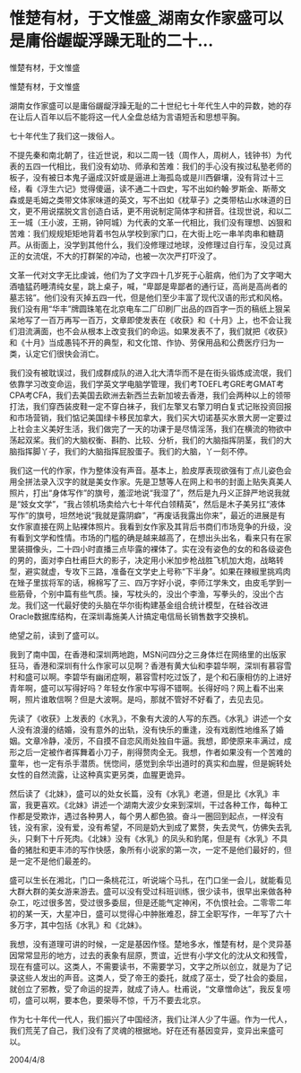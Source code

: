 # 惟楚有材，于文惟盛_湖南女作家盛可以是庸俗龌龊浮躁无耻的二十...

惟楚有材，于文惟盛

惟楚有材，于文惟盛

湖南女作家盛可以是庸俗龌龊浮躁无耻的二十世纪七十年代生人中的异数，她的存在让后人百年以后不能将这一代人全盘总结为言语短舌和思想平胸。

七十年代生了我们这一拨俗人。

不提先秦和南北朝了，往近世说，和以二周一钱（周作人，周树人，钱钟书）为代表的五四一代相比，我们没有幼功、师承和苦难：我们的手心没有挨过私塾老师的板子，没有被日本鬼子逼成汉奸或是逼进上海孤岛或是川西僻壤，没有背过十三经，看《浮生六记》觉得傻逼，读不通二十四史，写不出如约翰·罗斯金、斯蒂文森或是毛姆之类带文体家味道的英文，写不出如《枕草子》之类带枯山水味道的日文，更不用说摆脱文言创造白话，更不用说制定简体字和拼音。往现世说，和以二王一城（王小波，王朔，钟阿城）为代表的文革一代相比，我们没有理想、凶狠和苦难：我们规规矩矩地背着书包从学校到家门口，在大街上吃一串羊肉串和糖葫芦。从街面上，没学到其他什么，我们没修理过地球，没修理过自行车，没见过真正的女流氓，不大的打群架的冲动，也被一次次严打吓没了。

文革一代对文字无比虔诚，他们为了文字四十几岁死于心脏病，他们为了文字喝大酒嗑猛药睡清纯女星，跳上桌子，喊，“卑鄙是卑鄙者的通行证，高尚是高尚者的墓志铭”。他们没有灭掉五四一代，但是他们至少丰富了现代汉语的形式和风格。我们没有用“华丰”牌圆珠笔在北京电车二厂印刷厂出品的四百字一页的稿纸上狠呆呆地写了一百万再写一百万，文章即使发表在《收获》和《十月》上，也不会让我们泪流满面，也不会从根本上改变我们的命运。如果发表不了，我们就把《收获》和《十月》当成愚钝不开的典型，和文化馆、作协、劳保用品和公费医疗归为一类，认定它们很快会消亡。

我们没有被耽误过，我们成群成队的进入北大清华而不是在街头锻炼成流氓，我们依靠学习改变命运，我们学英文学电脑学管理，我们考TOEFL考GRE考GMAT考CPA考CFA，我们去美国去欧洲去新西兰去新加坡去香港，我们会两种以上的领带打法，我们穿西装皮鞋一定不穿白袜子，我们左擎叉右擎刀明白复式记账投资回报和市场营销，我们惦记美国绿卡移民加拿大，我们买大切诺基买水景大房一定要过上社会主义美好生活，我们做完了一天的功课于是尽情淫荡，我们在横流的物欲中荡起双桨。我们的大脑权衡、斟酌、比较、分析，我们的大脑指挥阴茎，我们的大脑指挥脚丫子，我们的大脑指挥屁股蛋子。我们的大脑，丫一刻不停。

我们这一代的作家，作为整体没有声音。基本上，脸皮厚表现欲强有丁点儿姿色会用全拼法录入汉字的就是美女作家。先是卫慧等人在网上和书的封面上贴失真美人照片，打出“身体写作”的旗号，羞涩地说“我湿了”，然后是九丹义正辞严地说我就是“妓女文学”，“我占领机场卖给六七十年代白领精英”，然后是木子美另扛“液体写作”的旗号，坦然地说“我就是露阴癖”，“再废话我露出你来”，最近的进展是有女作家直接在网上贴裸体照片。我看到女作家及其背后书商们市场竞争的升级，没有看到文学和性情。市场的门槛的确是越来越高了，在想出头出名，看来只有在家里装摄像头，二十四小时直播三点毕露的裸体了。实在没有姿色的女的和各级姿色的男的，面对李白杜甫巨大的影子，决定用小米加步枪战胜飞机加大炮，战略转型，避实就虚，专攻下三路，准备在文学史上号称“下半身”。如果在辣椒里挑鸡肉在矬子里拔将军的话，棉棉写了三、四万字好小说，李师江学朱文，由皮毛学到一些筋骨，个别中篇有些气质。操，写枕头的，没出个李渔，写拳头的，没出个古龙。我们这一代最好使的头脑在华尔街构建基金组合统计模型，在硅谷改进Oracle数据库结构，在深圳毒施美人计搞定电信局长销售数字交换机。

绝望之前，读到了盛可以。

我到了南中国，在香港和深圳两地跑，MSN问四分之三身体烂在网络里的出版家狂马，香港和深圳有什么作家可以见啊？香港有黄大仙和李碧华啊，深圳有慕容雪村和盛可以啊。李碧华有幽闭症啊，慕容雪村吃过饭了，是个和石康相仿的上进好青年啊，盛可以写得好吗？年轻女作家中写得不错啊。长得好吗？网上看不出来啊，照片谁敢信啊？但是大波啊。是吗，那就不管好不好看了，去见去见。

先读了《收获》上发表的《水乳》，不象有大波的人写的东西。《水乳》讲述一个女人没有浪漫的结婚，没有意外的出轨，没有快乐的重逢，没有戏剧性地维系了婚姻。文章冷静，凌厉，不自摸不自恋风雨处独自牛逼。我想，即使原来丰满过，成形之后一定被作者挥舞着小刀子，削得赘肉全无。我想，作者如果没有一个苦难的童年，也一定有杀手潜质。恍惚间，感觉到余华出道时的真实和血腥，但是婉转处女性的自然流露，让这种真实更另类，血腥更诡异。

然后读了《北妹》，盛可以的处女长篇，没有《水乳》老道，但是比《水乳》丰富，我更喜欢。《北妹》讲述一个湖南大波少女来到深圳，干过各种工作，每种工作都是受欺诈，遇过各种男人，每个男人都色狼。奋斗一圈回到起点，一样没有钱，没有家，没有爱，没有希望，不同是奶大到成了累赘，失去灵气，仿佛失去乳头，只剩下十斤死肉。《北妹》没有《水乳》的凤头和豹尾，但是有《水乳》不具备的猪肚和更丰沛的写作快感，象所有小说家的第一次，一定不是他们最好的，但是一定不是他们最差的。

盛可以生长在湘北，门口一条桃花江，听说端个马扎，在门口坐一会儿，就能看见大群大群的美女游来游去。盛可以没有受过科班训练，很少读书，很早出来做各种杂工，吃过很多苦，受过很多委屈，但是还能气定神闲，不仇恨社会。二零零二年初的某一天，大星冲日，盛可以觉得心中肿胀难忍，辞工全职写作，一年写了六十多万字，其中包括《水乳》和《北妹》。

我想，没有道理可讲的时候，一定是基因作怪。楚地多水，惟楚有材，是个灵异基因常常显形的地方，过去的表象有屈原，贾谊，近世有小学文化的沈从文和残雪，现在有盛可以。这类人，不需要读书，不需要学习，文字之所以创立，就是为了记录这些人发出的声音。这类人，受了帝王的委托，就成了巫士，受了社会的委屈，就创立了邪教，受了命运的捉弄，就成了诗人。杜甫说，“文章憎命达”，我反复唠叨，盛可以啊，要本色，要荣辱不惊，千万不要去北京。

作为七十年代一代人，我们振兴了中国经济，我们让洋人少了牛逼。作为一代人，我们荒芜了自己，我们没有了灵魂的根据地。好在还有基因变异，变异出来盛可以。

2004/4/8